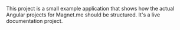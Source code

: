 This project is a small example application that shows how the actual Angular projects for Magnet.me should be structured. It's a live documentation project.
